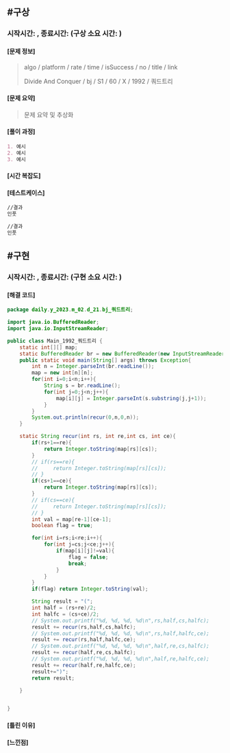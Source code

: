 

## #구상

### 시작시간: , 종료시간: (구상 소요 시간: )



#### [문제 정보]

>  algo / platform / rate / time / isSuccess / no / title / link
>
>  Divide And Conquer / bj / S1 / 60 / X / 1992 / 쿼드트리
>
>  

#### [문제 요약] 

> 문제 요약 및 추상화

#### [풀이 과정]

```markdown
1. 예시
2. 예시
3. 예시

```





#### [시간 복잡도]

#### [테스트케이스]

```markdown
//결과
인풋

//결과
인풋
```



## #구현

### 시작시간: , 종료시간: (구현 소요 시간: )



#### [해결 코드] 

```java
package daily.y_2023.m_02.d_21.bj_쿼드트리;

import java.io.BufferedReader;
import java.io.InputStreamReader;

public class Main_1992_쿼드트리 {
    static int[][] map;
    static BufferedReader br = new BufferedReader(new InputStreamReader(System.in));
    public static void main(String[] args) throws Exception{
        int n = Integer.parseInt(br.readLine());
        map = new int[n][n];
        for(int i=0;i<n;i++){
            String s = br.readLine();
            for(int j=0;j<n;j++){
                map[i][j] = Integer.parseInt(s.substring(j,j+1));
            }
        }
        System.out.println(recur(0,n,0,n));
    }

    static String recur(int rs, int re,int cs, int ce){
        if(rs+1==re){
            return Integer.toString(map[rs][cs]);
        }
        // if(rs==re){
        //     return Integer.toString(map[rs][cs]);
        // }
        if(cs+1==ce){
            return Integer.toString(map[rs][cs]);
        }
        // if(cs==ce){
        //     return Integer.toString(map[rs][cs]);
        // }
        int val = map[re-1][ce-1];
        boolean flag = true;

        for(int i=rs;i<re;i++){
            for(int j=cs;j<ce;j++){
                if(map[i][j]!=val){
                    flag = false;
                    break;
                }
            }
        }
        if(flag) return Integer.toString(val);

        String result = "(";
        int half = (rs+re)/2;
        int halfc = (cs+ce)/2;
        // System.out.printf("%d, %d, %d, %d\n",rs,half,cs,halfc);
        result += recur(rs,half,cs,halfc);
        // System.out.printf("%d, %d, %d, %d\n",rs,half,halfc,ce);
        result += recur(rs,half,halfc,ce);
        // System.out.printf("%d, %d, %d, %d\n",half,re,cs,halfc);
        result += recur(half,re,cs,halfc);
        // System.out.printf("%d, %d, %d, %d\n",half,re,halfc,ce);
        result += recur(half,re,halfc,ce);
        result+=")";
        return result;

    }


}

```





#### [틀린 이유]

#### [느낀점]